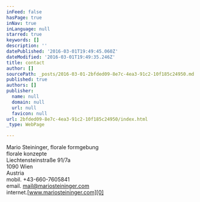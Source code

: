 ```yaml
---
inFeed: false
hasPage: true
inNav: true
inLanguage: null
starred: true
keywords: []
description: ''
datePublished: '2016-03-01T19:49:45.060Z'
dateModified: '2016-03-01T19:49:35.246Z'
title: contact
author: []
sourcePath: _posts/2016-03-01-2bfded09-8e7c-4ea3-91c2-10f185c24950.md
published: true
authors: []
publisher:
  name: null
  domain: null
  url: null
  favicon: null
url: 2bfded09-8e7c-4ea3-91c2-10f185c24950/index.html
_type: WebPage

---
```

Mario Steininger, florale formgebung  
florale konzepte  
Liechtensteinstraße 91/7a  
1090 Wien  
Austria  
mobil. +43-660-7605841  
email. mail@mariosteininger.com  
internet.[www.mariosteininger.com][0]

[0]: http://www.mariosteininger.com/